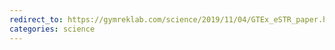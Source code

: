 ```yaml
---
redirect_to: https://gymreklab.com/science/2019/11/04/GTEx_eSTR_paper.html
categories: science
---
```

